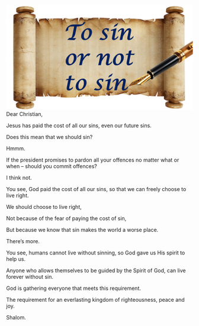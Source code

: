 ![Video cover image](../cover.jpg "cover photo")
Dear Christian,

Jesus has paid the cost of all our sins, even our future sins.

Does this mean that we should sin?

Hmmm.

If the president promises to pardon all your offences no matter what or when – should you commit offences?

I think not.

You see, God paid the cost of all our sins, so that we can freely choose to live right.

We should choose to live right,

Not because of the fear of paying the cost of sin,

But because we know that sin makes the world a worse place.

There’s more.

You see, humans cannot live without sinning, so God gave us His spirit to help us.

Anyone who allows themselves to be guided by the Spirit of God, can live forever without sin.

God is gathering everyone that meets this requirement.

The requirement for an everlasting kingdom of righteousness, peace and joy.

Shalom.